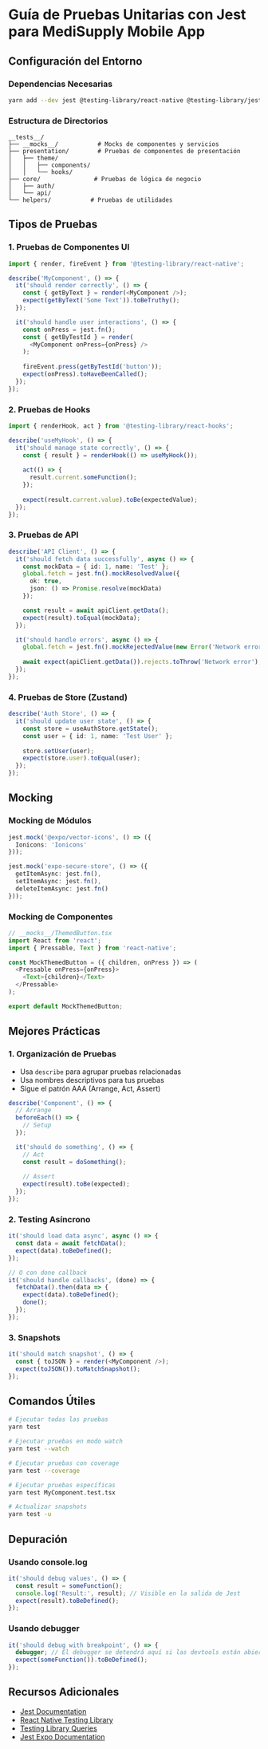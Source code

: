 # Guía de Pruebas Unitarias con Jest para MediSupply Mobile App

## Configuración del Entorno

### Dependencias Necesarias
```bash
yarn add --dev jest @testing-library/react-native @testing-library/jest-native jest-expo jest-environment-jsdom @types/jest ts-jest react-test-renderer
```

### Estructura de Directorios
```
__tests__/
├── __mocks__/           # Mocks de componentes y servicios
├── presentation/        # Pruebas de componentes de presentación
│   ├── theme/
│   │   ├── components/
│   │   └── hooks/
├── core/               # Pruebas de lógica de negocio
│   ├── auth/
│   └── api/
└── helpers/           # Pruebas de utilidades
```

## Tipos de Pruebas

### 1. Pruebas de Componentes UI

```typescript
import { render, fireEvent } from '@testing-library/react-native';

describe('MyComponent', () => {
  it('should render correctly', () => {
    const { getByText } = render(<MyComponent />);
    expect(getByText('Some Text')).toBeTruthy();
  });

  it('should handle user interactions', () => {
    const onPress = jest.fn();
    const { getByTestId } = render(
      <MyComponent onPress={onPress} />
    );
    
    fireEvent.press(getByTestId('button'));
    expect(onPress).toHaveBeenCalled();
  });
});
```

### 2. Pruebas de Hooks

```typescript
import { renderHook, act } from '@testing-library/react-hooks';

describe('useMyHook', () => {
  it('should manage state correctly', () => {
    const { result } = renderHook(() => useMyHook());
    
    act(() => {
      result.current.someFunction();
    });
    
    expect(result.current.value).toBe(expectedValue);
  });
});
```

### 3. Pruebas de API

```typescript
describe('API Client', () => {
  it('should fetch data successfully', async () => {
    const mockData = { id: 1, name: 'Test' };
    global.fetch = jest.fn().mockResolvedValue({
      ok: true,
      json: () => Promise.resolve(mockData)
    });

    const result = await apiClient.getData();
    expect(result).toEqual(mockData);
  });

  it('should handle errors', async () => {
    global.fetch = jest.fn().mockRejectedValue(new Error('Network error'));
    
    await expect(apiClient.getData()).rejects.toThrow('Network error');
  });
});
```

### 4. Pruebas de Store (Zustand)

```typescript
describe('Auth Store', () => {
  it('should update user state', () => {
    const store = useAuthStore.getState();
    const user = { id: 1, name: 'Test User' };
    
    store.setUser(user);
    expect(store.user).toEqual(user);
  });
});
```

## Mocking

### Mocking de Módulos

```typescript
jest.mock('@expo/vector-icons', () => ({
  Ionicons: 'Ionicons'
}));

jest.mock('expo-secure-store', () => ({
  getItemAsync: jest.fn(),
  setItemAsync: jest.fn(),
  deleteItemAsync: jest.fn()
}));
```

### Mocking de Componentes

```typescript
// __mocks__/ThemedButton.tsx
import React from 'react';
import { Pressable, Text } from 'react-native';

const MockThemedButton = ({ children, onPress }) => (
  <Pressable onPress={onPress}>
    <Text>{children}</Text>
  </Pressable>
);

export default MockThemedButton;
```

## Mejores Prácticas

### 1. Organización de Pruebas
- Usa `describe` para agrupar pruebas relacionadas
- Usa nombres descriptivos para tus pruebas
- Sigue el patrón AAA (Arrange, Act, Assert)

```typescript
describe('Component', () => {
  // Arrange
  beforeEach(() => {
    // Setup
  });

  it('should do something', () => {
    // Act
    const result = doSomething();
    
    // Assert
    expect(result).toBe(expected);
  });
});
```

### 2. Testing Asíncrono
```typescript
it('should load data async', async () => {
  const data = await fetchData();
  expect(data).toBeDefined();
});

// O con done callback
it('should handle callbacks', (done) => {
  fetchData().then(data => {
    expect(data).toBeDefined();
    done();
  });
});
```

### 3. Snapshots
```typescript
it('should match snapshot', () => {
  const { toJSON } = render(<MyComponent />);
  expect(toJSON()).toMatchSnapshot();
});
```

## Comandos Útiles

```bash
# Ejecutar todas las pruebas
yarn test

# Ejecutar pruebas en modo watch
yarn test --watch

# Ejecutar pruebas con coverage
yarn test --coverage

# Ejecutar pruebas específicas
yarn test MyComponent.test.tsx

# Actualizar snapshots
yarn test -u
```

## Depuración

### Usando console.log
```typescript
it('should debug values', () => {
  const result = someFunction();
  console.log('Result:', result); // Visible en la salida de Jest
  expect(result).toBeDefined();
});
```

### Usando debugger
```typescript
it('should debug with breakpoint', () => {
  debugger; // El debugger se detendrá aquí si las devtools están abiertas
  expect(someFunction()).toBeDefined();
});
```

## Recursos Adicionales

- [Jest Documentation](https://jestjs.io/docs/getting-started)
- [React Native Testing Library](https://callstack.github.io/react-native-testing-library/)
- [Testing Library Queries](https://testing-library.com/docs/queries/about)
- [Jest Expo Documentation](https://docs.expo.dev/guides/testing-with-jest/)